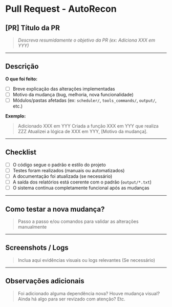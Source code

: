 # Pull Request - AutoRecon

## [PR] Título da PR
> _Descreva resumidamente o objetivo da PR (ex: Adiciona XXX em YYY)_

---

## Descrição

**O que foi feito:**
- [ ] Breve explicação das alterações implementadas
- [ ] Motivo da mudança (bug, melhoria, nova funcionalidade)
- [ ] Módulos/pastas afetadas (ex: `scheduler/`, `tools_commands/`, `output/`, etc.)

**Exemplo:**  
> Adicionado XXX em YYY
> Criada a função XXX em YYY que realiza ZZZ
> Atualizei a lógica de XXX em YYY, [Motivo da mudança].

---

## Checklist

- [ ] O código segue o padrão e estilo do projeto
- [ ] Testes foram realizados (manuais ou automatizados)
- [ ] A documentação foi atualizada (se necessário)
- [ ] A saída dos relatórios está coerente com o padrão (`output/*.txt`)
- [ ] O sistema continua completamente funcional após as mudanças

---

## Como testar a nova mudança?

> Passo a passo e/ou comandos para validar as alterações manualmente

---

## Screenshots / Logs

> Inclua aqui evidências visuais ou logs relevantes (Se necessário)

---

## Observações adicionais

> Foi adicionado alguma dependência nova? Houve mudança visual? Ainda há algo para ser revizado com atenção? Etc.
